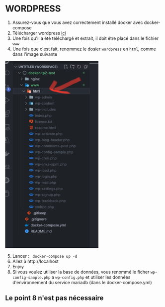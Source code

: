# WORDPRESS

1. Assurez-vous que vous avez correctement installé docker avec docker-compose
2. Télécharger wordpress [ici](https://wordpress.org/download/)
3. Une fois qu'il a été téléchargé et extrait, il doit être placé dans le fichier `www`
4. Une fois que c'est fait, renommez le dosier `wordpress` en `html`, comme dans l'image suivante

<img src="./example.png" alt="html folder" width="300"/>

5. Lancer :
        ``` 
        docker-compose up -d 
        ```
6. Allez à http://localhost
7. Enjoy
8. Si vous voulez utiliser la base de données, vous renommé le ficher `wp-config-sample.php` a `wp-config.php` et utiliser les données d'environnement du service mariadb (dans le docker-compose.yml)

## Le point 8 n'est pas nécessaire